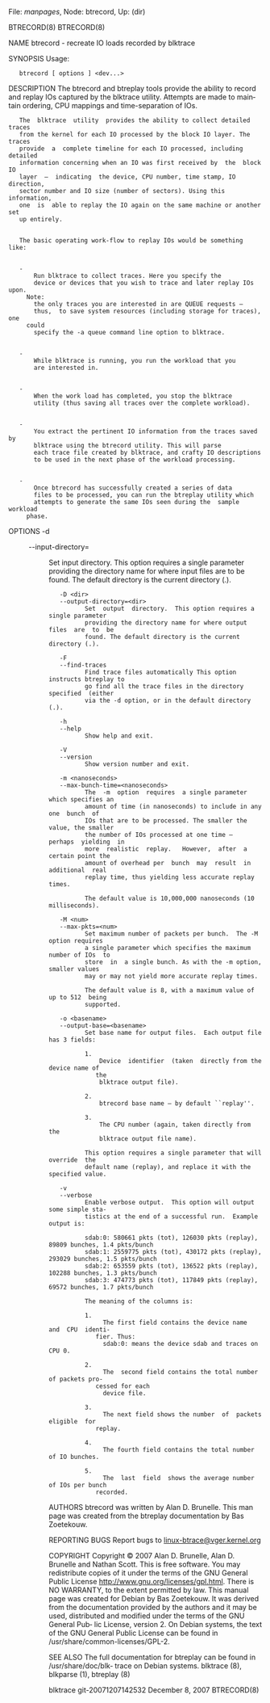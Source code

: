 File: *manpages*,  Node: btrecord,  Up: (dir)

BTRECORD(8)                                                        BTRECORD(8)



NAME
       btrecord - recreate IO loads recorded by blktrace



SYNOPSIS
       Usage:

       btrecord [ options ] <dev...>



DESCRIPTION
       The  btrecord  and  btreplay  tools  provide  the ability to record and
       replay IOs captured by the blktrace utility. Attempts are made to main‐
       tain ordering, CPU mappings and time-separation of IOs.



       The  blktrace  utility  provides the ability to collect detailed traces
       from the kernel for each IO processed by the block IO layer. The traces
       provide  a  complete timeline for each IO processed, including detailed
       information concerning when an IO was first received by  the  block  IO
       layer  —  indicating  the device, CPU number, time stamp, IO direction,
       sector number and IO size (number of sectors). Using this  information,
       one  is  able to replay the IO again on the same machine or another set
       up entirely.


       The basic operating work-flow to replay IOs would be something like:


       -
           Run blktrace to collect traces. Here you specify the
           device or devices that you wish to trace and later replay IOs upon.
         Note:
           the only traces you are interested in are QUEUE requests —
           thus,  to save system resources (including storage for traces), one
         could
           specify the -a queue command line option to blktrace.


       -
           While blktrace is running, you run the workload that you
           are interested in.


       -
           When the work load has completed, you stop the blktrace
           utility (thus saving all traces over the complete workload).


       -
           You extract the pertinent IO information from the traces saved by
           blktrace using the btrecord utility. This will parse
           each trace file created by blktrace, and crafty IO descriptions
           to be used in the next phase of the workload processing.


       -
           Once btrecord has successfully created a series of data
           files to be processed, you can run the btreplay utility which
           attempts to generate the same IOs seen during the  sample  workload
         phase.



OPTIONS
       -d <dir>
       --input-directory=<dir>
              Set  input  directory.   This option requires a single parameter
              providing the directory name for where input  files  are  to  be
              found. The default directory is the current directory (.).

       -D <dir>
       --output-directory=<dir>
              Set  output  directory.  This option requires a single parameter
              providing the directory name for where output files  are  to  be
              found. The default directory is the current directory (.).

       -F
       --find-traces
              Find trace files automatically This option instructs btreplay to
              go find all the trace files in the directory  specified  (either
              via the -d option, or in the default directory (.).

       -h
       --help
              Show help and exit.

       -V
       --version
              Show version number and exit.

       -m <nanoseconds>
       --max-bunch-time=<nanoseconds>
              The  -m  option  requires  a single parameter which specifies an
              amount of time (in nanoseconds) to include in any one  bunch  of
              IOs that are to be processed. The smaller the value, the smaller
              the number of IOs processed at one time —  perhaps  yielding  in
              more  realistic  replay.   However,  after  a  certain point the
              amount of overhead per  bunch  may  result  in  additional  real
              replay time, thus yielding less accurate replay times.

              The default value is 10,000,000 nanoseconds (10 milliseconds).

       -M <num>
       --max-pkts=<num>
              Set maximum number of packets per bunch.  The -M option requires
              a single parameter which specifies the maximum number of IOs  to
              store  in  a single bunch. As with the -m option, smaller values
              may or may not yield more accurate replay times.

              The default value is 8, with a maximum value of up to 512  being
              supported.

       -o <basename>
       --output-base=<basename>
              Set base name for output files.  Each output file has 3 fields:

              1.
                  Device  identifier  (taken  directly from the device name of
                 the
                  blktrace output file).

              2.
                  btrecord base name — by default ``replay''.

              3.
                  The CPU number (again, taken directly from the
                  blktrace output file name).

              This option requires a single parameter that will  override  the
              default name (replay), and replace it with the specified value.

       -v
       --verbose
              Enable verbose output.  This option will output some simple sta‐
              tistics at the end of a successful run.  Example output is:

              sdab:0: 580661 pkts (tot), 126030 pkts (replay), 89809 bunches, 1.4 pkts/bunch
              sdab:1: 2559775 pkts (tot), 430172 pkts (replay), 293029 bunches, 1.5 pkts/bunch
              sdab:2: 653559 pkts (tot), 136522 pkts (replay), 102288 bunches, 1.3 pkts/bunch
              sdab:3: 474773 pkts (tot), 117849 pkts (replay), 69572 bunches, 1.7 pkts/bunch

              The meaning of the columns is:

              1.
                   The first field contains the device name  and  CPU  identi‐
                 fier. Thus:
                   sdab:0: means the device sdab and traces on CPU 0.

              2.
                   The  second field contains the total number of packets pro‐
                 cessed for each
                   device file.

              3.
                   The next field shows the number  of  packets  eligible  for
                 replay.

              4.
                   The fourth field contains the total number of IO bunches.

              5.
                   The  last  field  shows the average number of IOs per bunch
                 recorded.



AUTHORS
       btrecord was written by Alan D. Brunelle.  This man  page  was  created
       from the btreplay documentation by Bas Zoetekouw.



REPORTING BUGS
       Report bugs to <linux-btrace@vger.kernel.org>


COPYRIGHT
       Copyright © 2007 Alan D. Brunelle, Alan D. Brunelle and Nathan Scott.
       This  is  free  software.   You may redistribute copies of it under the
       terms      of      the      GNU      General       Public       License
       <http://www.gnu.org/licenses/gpl.html>.   There  is NO WARRANTY, to the
       extent permitted by law.
       This manual page was created for  Debian  by  Bas  Zoetekouw.   It  was
       derived  from  the  documentation provided by the authors and it may be
       used, distributed and modified under the terms of the GNU General  Pub‐
       lic License, version 2.
       On  Debian  systems,  the text of the GNU General Public License can be
       found in /usr/share/common-licenses/GPL-2.


SEE ALSO
       The full documentation for btreplay can be found in /usr/share/doc/blk‐
       trace on Debian systems.
       blktrace (8), blkparse (1), btreplay (8)




blktrace git-20071207142532    December  8, 2007                   BTRECORD(8)
